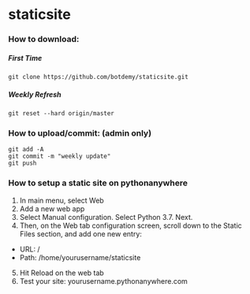 # staticsite
### How to download:
##### First Time
```
git clone https://github.com/botdemy/staticsite.git
```
##### Weekly Refresh
```
git reset --hard origin/master
```
### How to upload/commit: (admin only)
```
git add -A
git commit -m "weekly update"
git push
```
### How to setup a static site on pythonanywhere
1. In main menu, select Web
2. Add a new web app
3. Select Manual configuration. Select Python 3.7. Next. 
4. Then, on the Web tab configuration screen, scroll down to the Static Files section, and add one new entry:
  * URL: /
  * Path: /home/yourusername/staticsite
5. Hit Reload on the web tab
6. Test your site: yourusername.pythonanywhere.com
